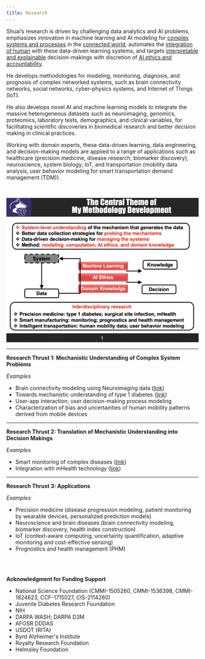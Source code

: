 ```yaml
---
title: Research
---
```


Shuai’s research is driven by challenging data analytics and AI problems, emphasizes innovation in machine learning and AI modeling for [complex systems and processes](https://www.sciencedirect.com/science/article/abs/pii/S1053811909014281) in the [connected world](https://ieeexplore.ieee.org/abstract/document/8169076), automates the [integration of human](https://ieeexplore.ieee.org/abstract/document/8304661) with these data-driven learning systems, and targets [interpretable and explainable](https://www.sciencedirect.com/science/article/abs/pii/S1532046421000204) decision-makings with discretion of [AI ethics and accountability](https://ieeexplore.ieee.org/abstract/document/9115837). 

He develops methodologies for modeling, monitoring, diagnosis, and prognosis of complex networked systems, such as brain connectivity networks, social networks, cyber-physics systems, and Internet of Things (IoT). 

He also develops novel AI and machine learning models to integrate the massive heterogeneous datasets such as neuroimaging, genomics, proteomics, laboratory tests, demographics, and clinical variables, for facilitating scientific discoveries in biomedical research and better decision making in clinical practices. 

Working with domain experts, these data-driven learning, data engineering, and decision-making models are applied to a range of applications such as healthcare (precision medicine, disease research, biomarker discovery), neuroscience, system biology, IoT, and transportation (mobility data analysis, user behavior modeling for smart transportation demand management (TDM)).

<br>

<p align="center">
  <img src='./images/theme_shuais_reserach.png' alt='research'/>
</p>

___

**Research Thrust 1: Mechanistic Understanding of Complex System Problems**

*Examples*

- Brain connectivity modeling using Neuroimaging data ([link](https://sites.google.com/site/shuaihuang28/website-builder/thrust-1/brain-c))
- Towards mechanistic understanding of type 1 diabetes ([link](https://sites.google.com/site/shuaihuang28/website-builder/thrust-1/t1d))
- User-app interaction; user decision-making process modeling
- Characterization of bias and uncertainties of human mobility patterns derived from mobile devices

___
**Research Thrust 2: Translation of Mechanistic Understanding into Decision Makings**

*Examples*

- Smart monitoring of complex diseases ([link](https://sites.google.com/site/shuaihuang28/website-builder/thrust-2/smart-monitoring))
- Integration with mHealth technology ([link](https://sites.google.com/site/shuaihuang28/website-builder/thrust-2/mpower))

___
**Research Thrust 3: Applications**

*Examples*

- Precision medicine (disease progression modeling, patient monitoring by wearable devices, personalized prediction models)
- Neuroscience and brain diseases (brain connectivity modeling, biomarker discovery, health index construction)
- IoT (context-aware computing, uncertainty quantification, adaptive monitoring and cost-effective sensing)
- Prognostics and health management (PHM) 




<br><br>


**Acknowledgment for Funding Support**
- National Science Foundation (CMMI-1505260, CMMI-1536398, CMMI-1824623, CCF-1715027, CIS-2114260)
- Juvenile Diabetes Research Foundation
- NIH
- DARPA WASH; DARPA D3M 
- AFOSR DDDAS
- USDOT (RITA)
- Byrd Alzheimer's Institute 
- Royalty Research Foundation
- Helmsley Foundation
